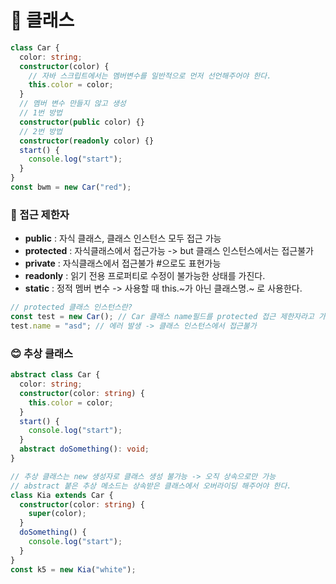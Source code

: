 # 🤖 클래스

```typescript
class Car {
  color: string;
  constructor(color) {
    // 자바 스크립트에서는 멤버변수를 일반적으로 먼저 선언해주어야 한다.
    this.color = color;
  }
  // 멤버 변수 만들지 않고 생성
  // 1번 방법
  constructor(public color) {}
  // 2번 방법
  constructor(readonly color) {}
  start() {
    console.log("start");
  }
}
const bwm = new Car("red");
```

### 🤔 접근 제한자

- **public** : 자식 클래스, 클래스 인스턴스 모두 접근 가능
- **protected** : 자식클래스에서 접근가능 -> but 클래스 인스턴스에서는 접근불가
- **private** : 자식클래스에서 접근불가 #으로도 표현가능
- **readonly** : 읽기 전용 프로퍼티로 수정이 불가능한 상태를 가진다.
- **static** : 정적 멤버 변수 -> 사용할 때 this.~가 아닌 클래스명.~ 로 사용한다.

```typescript
// protected 클래스 인스턴스란?
const test = new Car(); // Car 클래스 name필드를 protected 접근 제한자라고 가정
test.name = "asd"; // 에러 발생 -> 클래스 인스턴스에서 접근불가
```

### 😊 추상 클래스

```typescript
abstract class Car {
  color: string;
  constructor(color: string) {
    this.color = color;
  }
  start() {
    console.log("start");
  }
  abstract doSomething(): void;
}

// 추상 클래스는 new 생성자로 클래스 생성 불가능 -> 오직 상속으로만 가능
// abstract 붙은 추상 메소드는 상속받은 클래스에서 오버라이딩 해주어야 한다.
class Kia extends Car {
  constructor(color: string) {
    super(color);
  }
  doSomething() {
    console.log("start");
  }
}
const k5 = new Kia("white");
```
